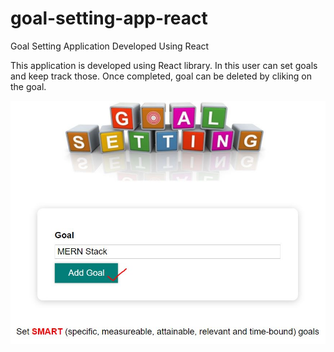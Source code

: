# goal-setting-app-react
Goal Setting Application Developed Using React

This application is developed using React library.
In this user can set goals and keep track those.
Once completed, goal can be deleted by cliking on the goal.

![Screenshot](AddGoal.JPG)
